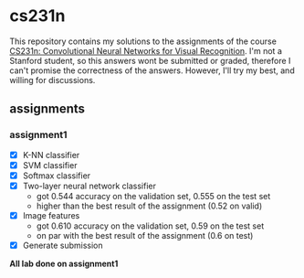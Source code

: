 # cs231n
This repository contains my solutions to the assignments of the course [CS231n: Convolutional Neural Networks for Visual Recognition](http://cs231n.stanford.edu/).
I'm not a Stanford student, so this answers wont be submitted or graded, therefore I can't promise the correctness of the answers.
However, I'll try my best, and willing for discussions.

## assignments
### assignment1
- [x] K-NN classifier
- [x] SVM classifier
- [x] Softmax classifier
- [x] Two-layer neural network classifier
    - got 0.544 accuracy on the validation set, 0.555 on the test set
    - higher than the best result of the assignment (0.52 on valid)
- [x] Image features
    - got 0.610 accuracy on the validation set, 0.59 on the test set
    - on par with the best result of the assignment (0.6 on test)
- [x] Generate submission

**All lab done on assignment1**

